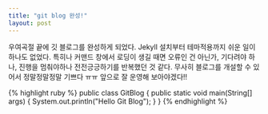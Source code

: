 ```yaml
---
title: "git blog 완성!"
layout: post
---
```


우여곡절 끝에 깃 블로그를 완성하게 되었다.
Jekyll 설치부터 테마적용까지 쉬운 일이 하나도 없었다.
특히나 커맨드 창에서 로딩이 생길 때면 오류인 건 아닌가, 기다려야 하나, 진행을 멈춰야하나 전전긍긍하기를 반복했던 것 같다.
무사히 블로그를 개설할 수 있어서 정말정말정말 기쁘다 ㅠㅠ
앞으로 잘 운영해 보아야겠다!! 

{% highlight ruby %}
public class GitBlog {
    public static void main(String[] args) {
System.out.println("Hello Git Blog");
   }
}
{% endhighlight %}
